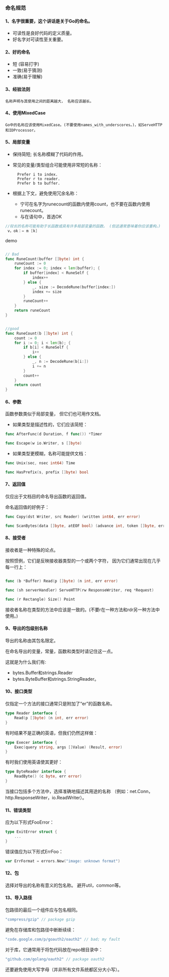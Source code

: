 ### 命名规范

#### 1、名字很重要，这个讲话是关于Go的命名。

- 可读性是良好代码的定义质量。
- 好名字对可读性至关重要。

#### 2、好的命名

- 短  (容易打字)  
- 一致(易于猜测) 
- 准确(易于理解)

#### 3、经验法则

    名称声明与其使用之间的距离越大， 名称应该越长。


#### 4、使用MixedCase
    Go中的名称应该使用MixedCase。(不要使用names_with_underscores。)，如ServeHTTP和IDProcessor。

#### 5、局部变量

- 保持简短; 长名称模糊了代码的作用。
- 常见的变量/类型组合可能使用非常短的名称：  
   
        Prefer i to index. 
        Prefer r to reader. 
        Prefer b to buffer.

- 根据上下文，避免使用冗余名称：

    - 宁可在名字为runecount的函数内使用count，也不要在函数内使用runecount。
    - 与在语句中，首选OK  
    
```go
//较长的名称可能有助于长函数或具有许多局部变量的函数。 (但这通常意味着你应该重构。)
 v，ok：= m [k]
```
  

demo
```go

// Bad
func RuneCount(buffer []byte) int {
    runeCount := 0
    for index := 0; index < len(buffer); {
        if buffer[index] < RuneSelf {
            index++
        } else {
            _, size := DecodeRune(buffer[index:])
            index += size
        }
        runeCount++
    }
    return runeCount
}


//good 
func RuneCount(b []byte) int {
    count := 0
    for i := 0; i < len(b); {
        if b[i] < RuneSelf {
            i++
        } else {
            _, n := DecodeRune(b[i:])
            i += n
        }
        count++
    }
    return count
}
```    

#### 6、参数

函数参数类似于局部变量， 但它们也可用作文档。  

- 如果类型是描述性的，它们应该简短：

```go
func AfterFunc(d Duration, f func()) *Timer

func Escape(w io.Writer, s []byte)

```
- 如果类型更模糊，名称可能提供文档：

```go
func Unix(sec, nsec int64) Time

func HasPrefix(s, prefix []byte) bool
```

#### 7、返回值

仅应出于文档目的命名导出函数的返回值。

命名返回值的好例子：
```go
func Copy(dst Writer, src Reader) (written int64, err error)

func ScanBytes(data []byte, atEOF bool) (advance int, token []byte, err error)

```

#### 8、接受者

接收者是一种特殊的论点。

按照惯例，它们是反映接收器类型的一个或两个字符，
因为它们通常出现在几乎每一行上：
```go

func (b *Buffer) Read(p []byte) (n int, err error)

func (sh serverHandler) ServeHTTP(rw ResponseWriter, req *Request)

func (r Rectangle) Size() Point
```

接收者名称在类型的方法中应该是一致的。(不要r在一种方法和rdr另一种方法中使用。)


#### 9、导出的包级别名称
     
导出的名称由其包名限定。
     
在命名导出的变量，常量，函数和类型时请记住这一点。

这就是为什么我们有:
- bytes.Buffer和strings.Reader
- bytes.ByteBuffer和strings.StringReader。

#### 10、接口类型

仅指定一个方法的接口通常只是附加了“er”的函数名称。

```go
type Reader interface {
    Read(p []byte) (n int, err error)
}
```

有时结果不是正确的英语，但我们仍然这样做：

```go
type Execer interface {
    Exec(query string, args []Value) (Result, error)
}
```

有时我们使用英语使其更好：

```go
type ByteReader interface {
    ReadByte() (c byte, err error)
}
```
当接口包括多个方法中，选择准确地描述其用途的名称
（例如：net.Conn，http.ResponseWriter，io.ReadWriter）。

#### 11、错误类型

应为以下形式FooError：
```go
type ExitError struct {
    ...
}
```

错误值应为以下形式ErrFoo：
```go
var ErrFormat = errors.New("image: unknown format")

```

#### 12、包
选择对导出的名称有意义的包名称。
避开util，common等。


#### 13、导入路径

包路径的最后一个组件应与包名相同。
```go
"compress/gzip" // package gzip
```

避免在存储库和包路径中断断续续：
```go
"code.google.com/p/goauth2/oauth2" // bad; my fault
```

对于库，它通常用于将包代码放在repo根目录中：
```go
"github.com/golang/oauth2" // package oauth2
```
还要避免使用大写字母（并非所有文件系统都区分大小写）。

